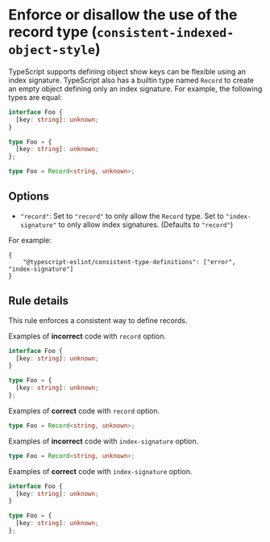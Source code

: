 # Enforce or disallow the use of the record type (`consistent-indexed-object-style`)

TypeScript supports defining object show keys can be flexible using an index signature. TypeScript also has a builtin type named `Record` to create an empty object defining only an index signature. For example, the following types are equal:

```ts
interface Foo {
  [key: string]: unknown;
}

type Foo = {
  [key: string]: unknown;
};

type Foo = Record<string, unknown>;
```

## Options

- `"record"`: Set to `"record"` to only allow the `Record` type. Set to `"index-signature"` to only allow index signatures. (Defaults to `"record"`)

For example:

```CJSON
{
    "@typescript-eslint/consistent-type-definitions": ["error", "index-signature"]
}
```

## Rule details

This rule enforces a consistent way to define records.

Examples of **incorrect** code with `record` option.

```ts
interface Foo {
  [key: string]: unknown;
}

type Foo = {
  [key: string]: unknown;
};
```

Examples of **correct** code with `record` option.

```ts
type Foo = Record<string, unknown>;
```

Examples of **incorrect** code with `index-signature` option.

```ts
type Foo = Record<string, unknown>;
```

Examples of **correct** code with `index-signature` option.

```ts
interface Foo {
  [key: string]: unknown;
}

type Foo = {
  [key: string]: unknown;
};
```
